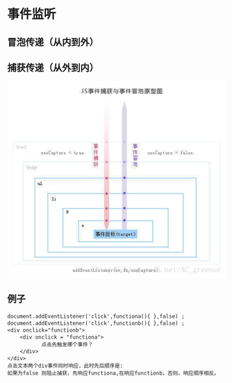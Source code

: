 # 事件监听

## 冒泡传递（从内到外）

## 捕获传递（从外到内）

![](../.gitbook/assets/15373746977421%20%282%29.jpg)

## 例子

```text
document.addEventListener('click',functiona(){ },false) ;
document.addEventListener('click',functionb(){ },false) ;
<div onclick="functionb">
    <div onclick = "functiona">
           点击先触发哪个事件？
    </div>
</div>
点击文本两个div事件同时响应，此时先后顺序是:
如果为false 则阻止捕获，先响应functiona,在响应functionb，否则，响应顺序相反。
```

